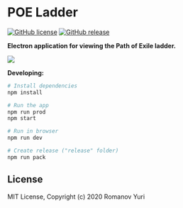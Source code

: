 # POE Ladder

[![GitHub license](https://img.shields.io/badge/license-MIT-blue.svg)](https://github.com/darteil/POELadder/blob/master/LICENSE.md) [![GitHub release](https://img.shields.io/github/release/darteil/POELadder)](https://github.com/darteil/POELadder/releases)

**Electron application for viewing the Path of Exile ladder.**

![](http://darteil-projects.ru/static/images/poe-ladder-image.png)

**Developing:**

```bash
# Install dependencies
npm install

# Run the app
npm run prod
npm start

# Run in browser
npm run dev

# Create release ("release" folder)
npm run pack
```

## License

MIT License, Copyright (c) 2020 Romanov Yuri
